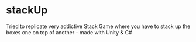 # stackUp
Tried to replicate very addictive Stack Game where you have to stack up the boxes one on top of another - made with Unity &amp; C#
